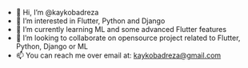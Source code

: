 - 👋 Hi, I’m @kaykobadreza
- 👀 I’m interested in Flutter, Python and Django
- 🌱 I’m currently learning ML and some advanced Flutter features
- 💞️ I’m looking to collaborate on opensource project related to Flutter, Python, Django or ML
- 📫 You can reach me over email at: kaykobadreza@gmail.com

<!---
kaykobadreza/kaykobadreza is a ✨ special ✨ repository because its `README.md` (this file) appears on your GitHub profile.
You can click the Preview link to take a look at your changes.
--->
